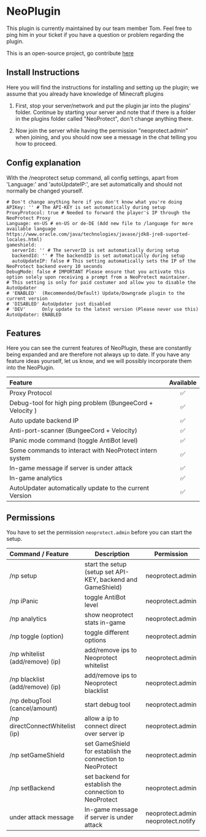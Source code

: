 # NeoPlugin

This plugin is currently maintained by our team member Tom. 
Feel free to ping him in your ticket if you have a question or problem regarding the plugin.

This is an open-source project, go contribute [here](https://github.com/NeoProtect/NeoPlugin)

## Install Instructions

Here you will find the instructions for installing and setting up the plugin;
we assume that you already have knowledge of Minecraft plugins

1) First, stop your server/network and put the plugin jar into the plugins' folder.
   Continue by starting your server and note that if there is a folder in the plugins folder called "NeoProtect",
   don't change anything there.

2) Now join the server while having the permission "neoprotect.admin" when joining,
   and you should now see a message in the chat telling you how to proceed.


## Config explanation

With the /neoprotect setup command, all config settings, apart from 'Language:' and 'autoUpdateIP:', are set automatically and should not normally be changed yourself.

```
# Don't change anything here if you don't know what you're doing
APIKey: '' # The API-KEY is set automatically during setup
ProxyProtocol: true # Needed to forward the player's IP through the NeoProtect Proxy
Language: en-US # en-US or de-DE (Add new file to /language for more available language https://www.oracle.com/java/technologies/javase/jdk8-jre8-suported-locales.html)
gameshield:
  serverId: '' # The serverID is set automatically during setup
  backendId: '' # The backendID is set automatically during setup
  autoUpdateIP: false # This setting automatically sets the IP of the NeoProtect backend every 10 seconds
DebugMode: false # IMPORTANT Please ensure that you activate this option solely upon receiving a prompt from a NeoProtect maintainer.
# This setting is only for paid costumer and allow you to disable the AutoUpdater
# 'ENABLED'  (Recommended/Default) Update/Downgrade plugin to the current version  
# 'DISABLED' AutoUpdater just disabled
# 'DEV'      Only update to the latest version (Please never use this)
AutoUpdater: ENABLED
```

## Features

Here you can see the current features of NeoPlugin, these are constantly being expanded and are therefore not always up to date. If you have any feature ideas yourself, let us know, and we will possibly incorporate them into the NeoPlugin.

| Feature                                                    |      Available      |
|:-----------------------------------------------------------|:-------------------:|
| Proxy Protocol                                             | :white_check_mark:  |
| Debug-tool for high ping problem (BungeeCord + Velocity )  | :white_check_mark:  |
| Auto update backend IP                                     | :white_check_mark:  |
| Anti-port-scanner (BungeeCord + Velocity)                  | :white_check_mark:  |
| IPanic mode command (toggle AntiBot level)                 | :white_check_mark:  |
| Some commands to interact with NeoProtect intern system    | :white_check_mark:  |
| In-game message if server is under attack                  | :white_check_mark:  |
| In-game analytics                                          | :white_check_mark:  |
| AutoUpdater automatically update to the current Version    | :white_check_mark:  |

## Permissions

You have to set the permission ``neoprotect.admin`` before you can start the setup.

| Command / Feature               | Description                                                 | Permission                             |
|:--------------------------------|-------------------------------------------------------------|----------------------------------------|
| /np setup                       | start the setup (setup set API-KEY, backend and GameShield) | neoprotect.admin                       |
| /np iPanic                      | toggle AntiBot level                                        | neoprotect.admin                       |
| /np analytics                   | show neoprotect stats in-game                               | neoprotect.admin                       |
| /np toggle (option)             | toggle different options                                    | neoprotect.admin                       |
| /np whitelist (add/remove) (ip) | add/remove ips to Neoprotect whitelist                      | neoprotect.admin                       |
| /np blacklist (add/remove) (ip) | add/remove ips to Neoprotect blacklist                      | neoprotect.admin                       |
| /np debugTool (cancel/amount)   | start debug tool                                            | neoprotect.admin                       |
| /np directConnectWhitelist (ip) | allow a ip to connect direct over server ip                 | neoprotect.admin                       |
| /np setGameShield               | set GameShield for establish the connection to NeoProtect   | neoprotect.admin                       |
| /np setBackend                  | set backend for establish the connection to NeoProtect      | neoprotect.admin                       |
| under attack message            | In-game message if server is under attack                   | neoprotect.admin<br/>neoprotect.notify |
